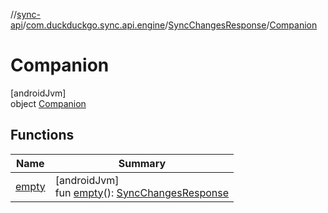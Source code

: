 //[sync-api](../../../../index.md)/[com.duckduckgo.sync.api.engine](../../index.md)/[SyncChangesResponse](../index.md)/[Companion](index.md)

# Companion

[androidJvm]\
object [Companion](index.md)

## Functions

| Name | Summary |
|---|---|
| [empty](empty.md) | [androidJvm]<br>fun [empty](empty.md)(): [SyncChangesResponse](../index.md) |
